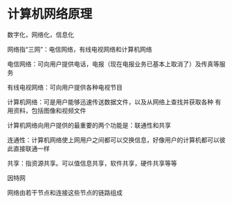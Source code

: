 # 计算机网络原理



数字化，网络化，信息化

网络指“三网”：电信网络，有线电视网络和计算机网络

电信网络：可向用户提供电话，电报（现在电报业务已基本上取消了）及传真等服务

有线电视网络：可向用户提供各种电视节目

计算机网络：可是用户能够迅速传送数据文件，以及从网络上查找并获取各种 有用资料，包括图像和视频文件

计算机网络向用户提供的最重要的两个功能是：联通性和共享

连通性：计算机网络使上网用户之间都可以交换信息，好像用户的计算机都可以彼此直接联通一样

共享：指资源共享。可以值信息共享，软件共享，硬件共享等等

因特网

网络由若干节点和连接这些节点的链路组成